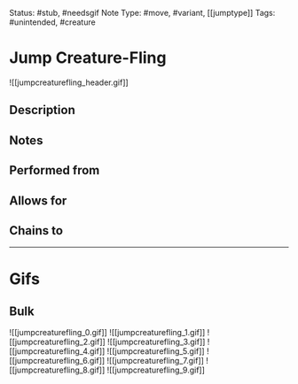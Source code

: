 Status: #stub, #needsgif 
Note Type: #move, #variant, [[jumptype]]
Tags: #unintended, #creature 

# Jump Creature-Fling
![[jumpcreaturefling_header.gif]]
## Description


## Notes


## Performed from


## Allows for


## Chains to


___
# Gifs
## Bulk
![[jumpcreaturefling_0.gif]]
![[jumpcreaturefling_1.gif]]
![[jumpcreaturefling_2.gif]]
![[jumpcreaturefling_3.gif]]
![[jumpcreaturefling_4.gif]]
![[jumpcreaturefling_5.gif]]
![[jumpcreaturefling_6.gif]]
![[jumpcreaturefling_7.gif]]
![[jumpcreaturefling_8.gif]]
![[jumpcreaturefling_9.gif]]